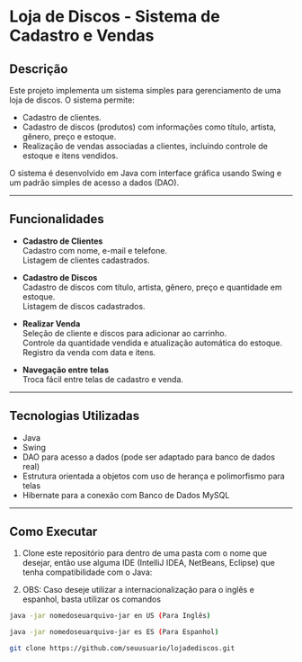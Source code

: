 # Loja de Discos - Sistema de Cadastro e Vendas

## Descrição

Este projeto implementa um sistema simples para gerenciamento de uma loja de discos. O sistema permite:

- Cadastro de clientes.
- Cadastro de discos (produtos) com informações como título, artista, gênero, preço e estoque.
- Realização de vendas associadas a clientes, incluindo controle de estoque e itens vendidos.

O sistema é desenvolvido em Java com interface gráfica usando Swing e um padrão simples de acesso a dados (DAO).

---

## Funcionalidades

- **Cadastro de Clientes**  
  Cadastro com nome, e-mail e telefone.  
  Listagem de clientes cadastrados.

- **Cadastro de Discos**  
  Cadastro de discos com título, artista, gênero, preço e quantidade em estoque.  
  Listagem de discos cadastrados.

- **Realizar Venda**  
  Seleção de cliente e discos para adicionar ao carrinho.  
  Controle da quantidade vendida e atualização automática do estoque.  
  Registro da venda com data e itens.

- **Navegação entre telas**  
  Troca fácil entre telas de cadastro e venda.

---

## Tecnologias Utilizadas

- Java 
- Swing 
- DAO para acesso a dados (pode ser adaptado para banco de dados real)
- Estrutura orientada a objetos com uso de herança e polimorfismo para telas
- Hibernate para a conexão com Banco de Dados MySQL

---

## Como Executar

1. Clone este repositório para dentro de uma pasta com o nome que desejar, então use alguma IDE (IntelliJ IDEA, NetBeans, Eclipse) que tenha compatibilidade com o Java:

2. OBS: Caso deseje utilizar a internacionalização para o inglês e espanhol, basta utilizar os comandos
   
```bash
java -jar nomedoseuarquivo-jar en US (Para Inglês)
```
```bash
java -jar nomedoseuarquivo-jar es ES (Para Espanhol)
```

```bash
git clone https://github.com/seuusuario/lojadediscos.git


